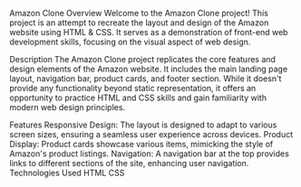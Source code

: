 Amazon Clone
Overview
Welcome to the Amazon Clone project! This project is an attempt to recreate the layout and design of the Amazon website using HTML & CSS. It serves as a demonstration of front-end web development skills, focusing on the visual aspect of web design.

Description
The Amazon Clone project replicates the core features and design elements of the Amazon website. It includes the main landing page layout, navigation bar, product cards, and footer section. While it doesn't provide any functionality beyond static representation, it offers an opportunity to practice HTML and CSS skills and gain familiarity with modern web design principles.

Features
Responsive Design: The layout is designed to adapt to various screen sizes, ensuring a seamless user experience across devices.
Product Display: Product cards showcase various items, mimicking the style of Amazon's product listings.
Navigation: A navigation bar at the top provides links to different sections of the site, enhancing user navigation.
Technologies Used
HTML
CSS

